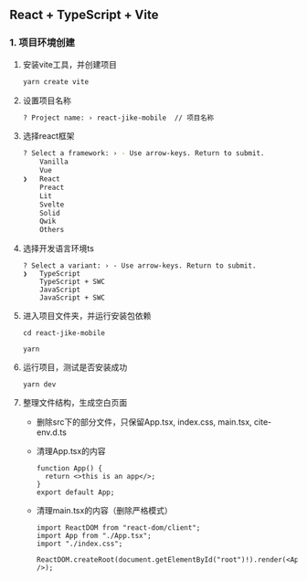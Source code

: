## React + TypeScript + Vite

### 1. 项目环境创建

1. 安装vite工具，并创建项目

    ```bash
    yarn create vite
    ```

2. 设置项目名称

    ```bash
    ? Project name: › react-jike-mobile  // 项目名称
    ```

3. 选择react框架

    ```bash
    ? Select a framework: › - Use arrow-keys. Return to submit.
        Vanilla
        Vue
    ❯   React
        Preact
        Lit
        Svelte
        Solid
        Qwik
        Others
    ```

4. 选择开发语言环境ts

    ```
    ? Select a variant: › - Use arrow-keys. Return to submit.
    ❯   TypeScript
        TypeScript + SWC
        JavaScript
        JavaScript + SWC
    ```

5. 进入项目文件夹，并运行安装包依赖

    ```
    cd react-jike-mobile
    ```

    ```
    yarn 
    ```

6. 运行项目，测试是否安装成功

    ```
    yarn dev
    ```

7. 整理文件结构，生成空白页面

    - 删除src下的部分文件，只保留App.tsx, index.css, main.tsx, cite-env.d.ts

    - 清理App.tsx的内容

        ```
        function App() {
          return <>this is an app</>;
        }
        export default App;
        ```

    - 清理main.tsx的内容（删除严格模式）

        ```tsx
        import ReactDOM from "react-dom/client";
        import App from "./App.tsx";
        import "./index.css";
        
        ReactDOM.createRoot(document.getElementById("root")!).render(<App />);
        ```
